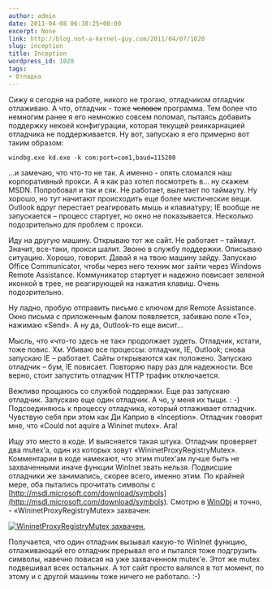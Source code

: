 ```yaml
---
author: admin
date: 2011-04-08 06:38:25+00:00
excerpt: None
link: http://blog.not-a-kernel-guy.com/2011/04/07/1020
slug: inception
title: Inception
wordpress_id: 1020
tags:
- Отладка
---
```


Сижу я сегодня на работе, никого не трогаю, отладчиком отладчик отлаживаю. А что, отладчик - тоже <del>человек</del> программа. Тем более что немногим ранее я его немножко совсем поломал, пытаясь добавить поддержку некоей конфигурации, которая текущей реинкарнацией отладчика не поддерживается. Ну вот, запускаю я его примерно вот таким образом:

```no-highlight
windbg.exe kd.exe -k com:port=com1,baud=115200
```

…и замечаю, что что-то не так. А именно - опять сломался наш корпоративный прокси. А я как раз хотел посмотреть в… ну скажем MSDN. Попробовал и так и сяк. Не работает, вылетает по таймауту. Ну хорошо, но тут начитают происходить еще более мистические вещи. Outlook вдруг перестает реагировать мышь и клавиатуру; IE вообще не запускается – процесс стартует, но окно не показывается. Несколько подозрительно для проблем с прокси.

Иду на другую машину. Открываю тот же сайт. Не работает – таймаут. Значит, все-таки, прокси шалит. Звоню в службу поддержки. Описываю ситуацию. Хорошо, говорит. Давай я на твою машину зайду. Запускаю Office Communicator, чтобы через него техник мог зайти через Windows Remote Assistance. Коммуникатор стартует и надежно повисает зеленой иконкой в трее, не реагирующей на нажатия клавиш. Очень подозрительно.

Ну ладно, пробую отправить письмо с ключом для Remote Assistance. Окно письма с приложенным фалом появляется, забиваю поле «To», нажимаю «Send». А ну да, Outlook-то еще висит…

Мысль, что «что-то здесь не так» продолжает зудеть. Отладчик, кстати, тоже повис. Хм. Убиваю все процессы: отладчик, IE, Outlook; снова запускаю IE – работает. Сайты открываются как положено. Запускаю отладчик – бум, IE повисает. Повторяю пару раз для надежности. Все верно, стоит запустить отладчик HTTP трафик отключается.

Вежливо прощаюсь со службой поддержки. Еще раз запускаю отладчик. Запускаю еще один отладчик. А чо, у меня их тыщи. : -) Подсоединяюсь к процессу отладчика, который отлаживает отладчик. Чувствую себя при этом как Ди Каприо в «Inception». Отладчик говорит мне, что «Could not aquire a Wininet mutex». Ага!

Ищу это место в коде. И выясняется такая штука. Отладчик проверяет два mutex’а, один из которых зовут «WininetProxyRegistryMutex». Комментарии в коде намекают, что этим mutex’ам лучше быть не захваченными иначе функции WinInet звать нельзя. Подвисшие отладчики же занимались, скорее всего, именно этим. По крайней мере, оба пытались прочитать символы с [http://msdl.microsoft.com/download/symbols](http://msdl.microsoft.com/download/symbols). Смотрю в [WinObj](http://technet.microsoft.com/en-us/sysinternals/bb896657.aspx) и точно, - «WininetProxyRegistryMutex» захвачен:

[![WininetProxyRegistryMutex захвачен.](/2011/04/WininetProxyRegistryMutex.png)](/2011/04/WininetProxyRegistryMutex.png)

Получается, что один отладчик вызывал какую-то WinInet функцию, отлаживающий его отладчик прерывал его и пытался тоже подгрузить символы, навечно повисая на уже захваченном mutex’е. Этот же mutex подвешивал всех остальных. А тот сайт просто валялся в тот момент, по этому и с другой машины тоже ничего не работало. :-)
